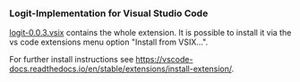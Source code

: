 ### Logit-Implementation for Visual Studio Code

[logit-0.0.3.vsix](logit-0.0.3.vsix) contains the whole extension. It is possible to install it via the vs code extensions menu option "Install from VSIX...".

For further install instructions see https://vscode-docs.readthedocs.io/en/stable/extensions/install-extension/.
